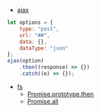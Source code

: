 - [ajax](blob/master/ajax.js)
```javascript
let options = {
	type: "post",
	url: "##",
	data: {},
	dataType: "json"
};
ajax(option)
	.then((response) => {})
  	.catch((e) => {});
```
- [fs](blob/master/fs.js)
    - [Promise.prototype.then](blob/master/fs-promise-example-1.js)
    - [Promise.all](blob/master/fs-promise-example-2.js)
